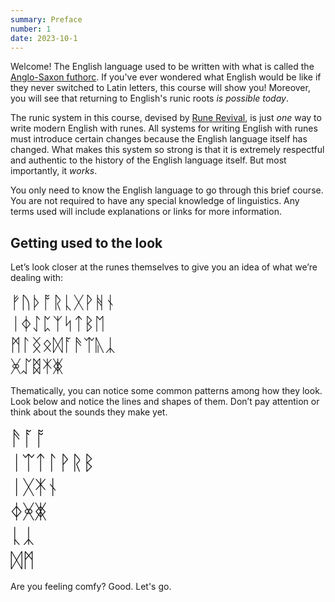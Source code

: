 ```yaml
---
summary: Preface
number: 1
date: 2023-10-1
---
```


Welcome! The English language used to be written with what is called the [Anglo-Saxon futhorc](https://en.wikipedia.org/wiki/Anglo-Saxon_runes). If you've ever wondered what English would be like if they never switched to Latin letters, this course will show you! Moreover, you will see that returning to English's runic roots *is possible today*.

The runic system in this course, devised by [Rune Revival](https://www.youtube.com/@LearnRunes), is just *one* way to write modern English with runes. All systems for writing English with runes must introduce certain changes because the English language itself has changed. What makes this system so strong is that it is extremely respectful and authentic to the history of the English language itself. But most importantly, it *works*.

You only need to know the English language to go through this brief course. You are not required to have any special knowledge of linguistics. Any terms used will include explanations or links for more information.

## Getting used to the look

Let’s look closer at the runes themselves to give you an idea of what we’re dealing with:

<div style="font-size:2em;">ᚠᚢᚦᚩᚱᚳᚷᚹᚻᚾ</div>
<div style="font-size:2em;">ᛁᛄᛇᛈᛉᛋᛏᛒᛖ</div>
<div style="font-size:2em;">ᛗᛚᛝᛟᛞᚪᚫᛠᚣᛣ</div>
<div style="font-size:2em;">ᚸᛢᛥᛡᛤ</div>

Thematically, you can notice some common patterns among how they look. Look below and notice the lines and shapes of them. Don’t pay attention or think about the sounds they make yet.

<div style="font-size:2.3em;">ᚫᚪᚩ</div>
<div style="font-size:2.3em;">ᛁᛠᛏᛚᚹᚱᛒ</div>
<div style="font-size:2.3em;">ᛁᚷᛡᚾ</div>
<div style="font-size:2.3em;">ᛄᚸᛤ</div>
<div style="font-size:2.3em;">ᚳᛣ</div>
<div style="font-size:2.3em;">ᛞᛗ</div>

Are you feeling comfy? Good. Let's go.
